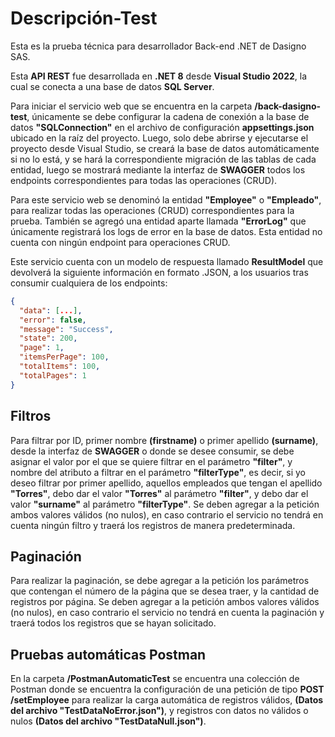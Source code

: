 # Descripción-Test

Esta es la prueba técnica para desarrollador Back-end .NET de Dasigno SAS.

Esta **API REST** fue desarrollada en **.NET 8** desde **Visual Studio 2022**, la cual se conecta a una base de datos **SQL Server**.

Para iniciar el servicio web que se encuentra en la carpeta **/back-dasigno-test**, únicamente se debe configurar la cadena de conexión a la base de datos **"SQLConnection"** en el archivo de configuración **appsettings.json** ubicado en la raíz del proyecto. Luego, solo debe abrirse y ejecutarse el proyecto desde Visual Studio, se creará la base de datos automáticamente si no lo está, y se hará la correspondiente migración de las tablas de cada entidad, luego se mostrará mediante la interfaz de **SWAGGER** todos los endpoints correspondientes para todas las operaciones (CRUD).

Para este servicio web se denominó la entidad **"Employee"** o **"Empleado"**, para realizar todas las operaciones (CRUD) correspondientes para la prueba. También se agregó una entidad aparte llamada **"ErrorLog"** que únicamente registrará los logs de error en la base de datos. Esta entidad no cuenta con ningún endpoint para operaciones CRUD.

Este servicio cuenta con un modelo de respuesta llamado **ResultModel** que devolverá la siguiente información en formato .JSON, a los usuarios tras consumir cualquiera de los endpoints:

```json
{
  "data": [...],
  "error": false,
  "message": "Success",
  "state": 200,
  "page": 1,
  "itemsPerPage": 100,
  "totalItems": 100,
  "totalPages": 1
}
```

## Filtros

Para filtrar por ID, primer nombre **(firstname)** o primer apellido **(surname)**, desde la interfaz de **SWAGGER** o donde se desee consumir, se debe asignar el valor por el que se quiere filtrar en el parámetro **"filter"**, y nombre del atributo a filtrar en el parámetro **"filterType"**, es decir, si yo deseo filtrar por primer apellido, aquellos empleados que tengan el apellido **"Torres"**, debo dar el valor **"Torres"** al parámetro **"filter"**, y debo dar el valor **"surname"** al parámetro **"filterType"**. Se deben agregar a la petición ambos valores válidos (no nulos), en caso contrario el servicio no tendrá en cuenta ningún filtro y traerá los registros de manera predeterminada.

## Paginación

Para realizar la paginación, se debe agregar a la petición los parámetros que contengan el número de la página que se desea traer, y la cantidad de registros por página. Se deben agregar a la petición ambos valores válidos (no nulos), en caso contrario el servicio no tendrá en cuenta la paginación y traerá todos los registros que se hayan solicitado.

## Pruebas automáticas Postman

En la carpeta **/PostmanAutomaticTest** se encuentra una colección de Postman donde se encuentra la configuración de una petición de tipo **POST** **/setEmployee** para realizar la carga automática de registros válidos, **(Datos del archivo "TestDataNoError.json")**, y registros con datos no válidos o nulos **(Datos del archivo "TestDataNull.json")**.

